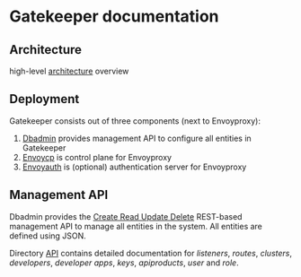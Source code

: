 # Gatekeeper documentation

## Architecture

high-level [architecture](architecture.md) overview

## Deployment

Gatekeeper consists out of three components (next to Envoyproxy):

1. [Dbadmin](dbadmin.md) provides management API to configure all entities in Gatekeeper
2. [Envoycp](envoycp.md) is control plane for Envoyproxy
3. [Envoyauth](envoyauth.md) is (optional) authentication server for Envoyproxy

## Management API

Dbadmin provides the [Create Read Update Delete](https://en.wikipedia.org/wiki/Create,_read,_update_and_delete) REST-based management API to manage all entities in the system. All entities are defined using JSON.

Directory [API](api/README.md) contains detailed documentation for _listeners_, _routes_, _clusters_, _developers_, _developer apps_, _keys_, _apiproducts_, _user_ and _role_.
